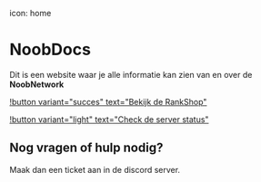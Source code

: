 icon: home

# NoobDocs

Dit is een website waar je alle informatie kan zien van en over de **NoobNetwork**

[!button variant="succes" text="Bekijk de RankShop"](https://shop.noobnetwork.nl)                                          

[!button variant="light" text="Check de server status"](status.md)

Nog vragen of hulp nodig?
- 
Maak dan een ticket aan in de discord server.
